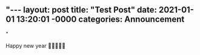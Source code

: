 "---
layout: post
title: "Test Post"
date: 2021-01-01 13:20:01 -0000
categories: Announcement
---
"

Happy new year 🗿🗿🗿🗿🗿
